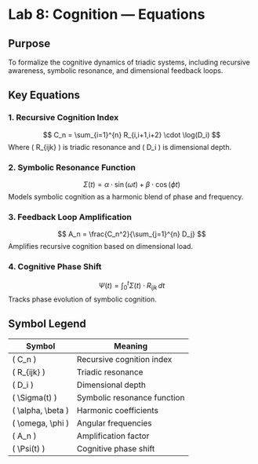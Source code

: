 # Lab 8: Cognition — Equations

## Purpose
To formalize the cognitive dynamics of triadic systems, including recursive awareness, symbolic resonance, and dimensional feedback loops.

## Key Equations

### 1. Recursive Cognition Index
$$
C_n = \sum_{i=1}^{n} R_{i,i+1,i+2} \cdot \log(D_i)
$$
Where \( R_{ijk} \) is triadic resonance and \( D_i \) is dimensional depth.

### 2. Symbolic Resonance Function
$$
\Sigma(t) = \alpha \cdot \sin(\omega t) + \beta \cdot \cos(\phi t)
$$
Models symbolic cognition as a harmonic blend of phase and frequency.

### 3. Feedback Loop Amplification
$$
A_n = \frac{C_n^2}{\sum_{j=1}^{n} D_j}
$$
Amplifies recursive cognition based on dimensional load.

### 4. Cognitive Phase Shift
$$
\Psi(t) = \int_{0}^{t} \Sigma(t) \cdot R_{ijk} \, dt
$$
Tracks phase evolution of symbolic cognition.

## Symbol Legend

| Symbol     | Meaning                                |
|------------|----------------------------------------|
| \( C_n \)  | Recursive cognition index              |
| \( R_{ijk} \) | Triadic resonance                   |
| \( D_i \)  | Dimensional depth                      |
| \( \Sigma(t) \) | Symbolic resonance function       |
| \( \alpha, \beta \) | Harmonic coefficients         |
| \( \omega, \phi \) | Angular frequencies            |
| \( A_n \)  | Amplification factor                   |
| \( \Psi(t) \) | Cognitive phase shift               |
